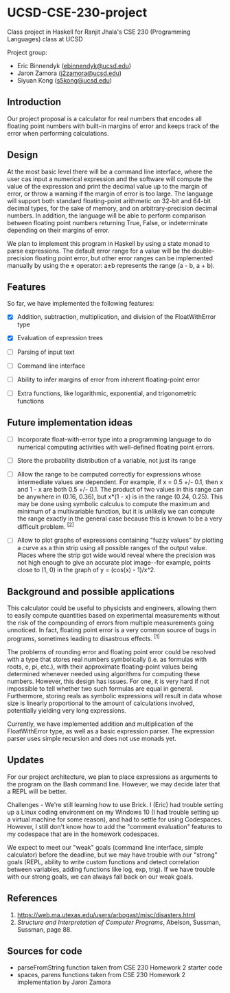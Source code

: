 # UCSD-CSE-230-project
Class project in Haskell for Ranjit Jhala's CSE 230 (Programming Languages) class at UCSD

Project group:

* Eric Binnendyk (ebinnendyk@ucsd.edu)
* Jaron Zamora (j2zamora@ucsd.edu)
* Siyuan Kong (s5kong@ucsd.edu)

## Introduction

Our project proposal is a calculator for real numbers that encodes all floating point numbers with built-in margins of error and keeps track of the error when performing calculations.

## Design

At the most basic level there will be a command line interface, where the user cas input a numerical expression and the software will compute the value of the expression and print the decimal value up to the margin of error, or throw a warning if the margin of error is too large. The language will support both standard floating-point arithmetic on 32-bit and 64-bit decimal types, for the sake of memory, and on arbitrary-precision decimal numbers. In addition, the language will be able to perform comparison between floating point numbers returning True, False, or indeterminate depending on their margins of error.

We plan to implement this program in Haskell by using a state monad to parse expressions. The default error range for a value will be the double-precision floating point error, but other error ranges can be implemented manually by using the ± operator: a±b represents the range (a - b, a + b).

## Features

So far, we have implemented the following features:

- [x] Addition, subtraction, multiplication, and division of the FloatWithError type

- [x] Evaluation of expression trees

- [ ] Parsing of input text

- [ ] Command line interface

- [ ] Ability to infer margins of error from inherent floating-point error

- [ ] Extra functions, like logarithmic, exponential, and trigonometric functions

## Future implementation ideas

- [ ] Incorporate float-with-error type into a programming language to do numerical computing activities with well-defined floating point errors.

- [ ] Store the probability distribution of a variable, not just its range

- [ ] Allow the range to be computed correctly for expressions whose intermediate values are dependent. For example, if x = 0.5 +/- 0.1, then x and 1 - x are both 0.5 +/- 0.1. The product of two values in this range can be anywhere in (0.16, 0.36), but x*(1 - x) is in the range (0.24, 0.25). This may be done using symbolic calculus to compute the maximum and minimum of a multivariable function, but it is unlikely we can compute the range exactly in the general case because this is known to be a very difficult problem. <sup>[2]</sup>

- [ ] Allow to plot graphs of expressions containing "fuzzy values" by plotting a curve as a thin strip using all possible ranges of the output value. Places where the strip got wide would reveal where the precision was not high enough to give an accurate plot image--for example, points close to (1, 0) in the graph of y = (cos(x) - 1)/x^2.

## Background and possible applications

This calculator could be useful to physicists and engineers, allowing them to easily compute quantities based on experimental measurements without the risk of the compounding of errors from multiple measurements going unnoticed. In fact, floating point error is a very common source of bugs in programs, sometimes leading to disastrous effects. <sup>[1]</sup>

The problems of rounding error and floating point error could be resolved with a type that stores real numbers symbolically (i.e. as formulas with roots, e, pi, etc.), with their approximate floating-point values being determined whenever needed using algorithms for computing these numbers. However, this design has issues. For one, it is very hard if not impossible to tell whether two such formulas are equal in general. Furthermore, storing reals as symbolic expressions will result in data whose size is linearly proportional to the amount of calculations involved, potentially yielding very long expressions.

Currently, we have implemented addition and multiplication of the FloatWithError type, as well as a basic expression parser. The expression parser uses simple recursion and does not use monads yet.

## Updates

For our project architecture, we plan to place expressions as arguments to the program on the Bash command line. However, we may decide later that a REPL will be better.

Challenges - We're still learning how to use Brick. I (Eric) had trouble setting up a Linux coding environment on my Windows 10 (I had trouble setting up a virtual machine for some reason), and had to settle for using Codespaces. However, I still don't know how to add the "comment evaluation" features to my codespace that are in the homework codespaces.

We expect to meet our "weak" goals (command line interface, simple calculator) before the deadline, but we may have trouble with our "strong" goals (REPL, ability to write custom functions and detect correlation between variables, adding functions like log, exp, trig). If we have trouble with our strong goals, we can always fall back on our weak goals.

## References

1. https://web.ma.utexas.edu/users/arbogast/misc/disasters.html
2. _Structure and Interpretation of Computer Programs_, Abelson, Sussman, Sussman, page 88.

## Sources for code
- parseFromString function taken from CSE 230 Homework 2 starter code
- spaces, parens functions taken from CSE 230 Homework 2 implementation by Jaron Zamora
